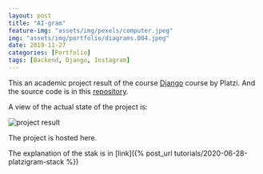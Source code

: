```yaml
---
layout: post
title: "AI-gram"
feature-img: "assets/img/pexels/computer.jpeg"
img: "assets/img/portfolio/diagrams.004.jpeg"
date: 2019-11-27
categories: [Portfolio]
tags: [Backend, Django, Instagram]
---
```


This an academic project result of the course [Django](https://platzi.com/clases/django/) course by Platzi. And the source code is in this [repository](https://github.com/jadry92/AIgram-project).

A view of the actual state of the project is:

![project result]({{baseurl}}/assets/img/portfolio/ninja.png)

The project is hosted here.

The explanation of the stak is in [link]({% post_url tutorials/2020-06-28-platzigram-stack %})
